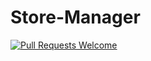 # Store-Manager
[![Pull Requests Welcome](https://img.shields.io/badge/PRs-welcome-brightgreen.svg?style=flat)](https://github.com/BoltC0rt3z/Store-Manager/pulls)